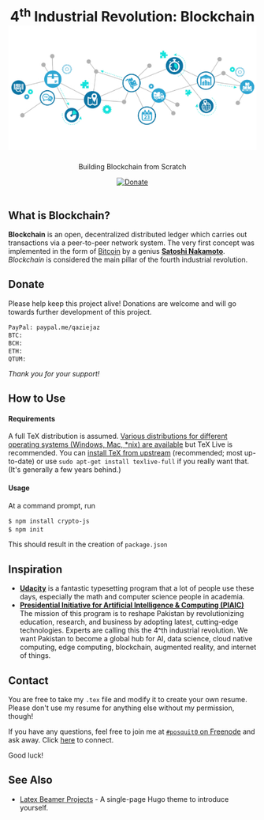 <h1 align="center">
   4<sup>th</sup> Industrial Revolution: Blockchain
    <br />
  <a href="https://github.com/qazi-ejaz/Blockchain" title="Getting Started">
    <img alt="Blockchain In-Action" src="https://github.com/qazi-ejaz/Blockchain/blob/master/blockchain.jpg" />
  </a>
</h1>

<p align="center">
  Building Blockchain from Scratch
</p>

<div align="center">
  <a href="https://paypal.me/qaziejaz?locale.x=en_US">
    <img alt="Donate" src="https://img.shields.io/badge/Donate-PayPal-blue.svg" />
  </a>
   <!--
  <a href="https://circleci.com/gh/posquit0/Awesome-CV">
    <img alt="CircleCI" src="https://circleci.com/gh/posquit0/Awesome-CV.svg?style=shield" />
  </a>
  <a href="https://raw.githubusercontent.com/posquit0/Awesome-CV/master/examples/resume.pdf">
    <img alt="Example Resume" src="https://img.shields.io/badge/resume-pdf-green.svg" />
  </a>
  <a href="https://raw.githubusercontent.com/posquit0/Awesome-CV/master/examples/cv.pdf">
    <img alt="Example CV" src="https://img.shields.io/badge/cv-pdf-green.svg" />
  </a>
  <a href="https://raw.githubusercontent.com/posquit0/Awesome-CV/master/examples/coverletter.pdf">
    <img alt="Example Coverletter" src="https://img.shields.io/badge/coverletter-pdf-green.svg" />
  </a> 
-->
</div>

<br />

## What is Blockchain?

**Blockchain** is an open, decentralized distributed ledger which carries out transactions via a peer-to-peer network system. The very first concept was implemented in the form of [Bitcoin](https://bitcoin.org/en/) by a genius [**Satoshi Nakamoto**](https://bitcoin.org/en/bitcoin-paper). *Blockchain* is considered the main pillar of the fourth industrial revolution.

## Donate

Please help keep this project alive! Donations are welcome and will go towards further development of this project.

    PayPal: paypal.me/qaziejaz
    BTC:
    BCH: 
    ETH: 
    QTUM: 

*Thank you for your support!*

## How to Use

#### Requirements

A full TeX distribution is assumed.  [Various distributions for different operating systems (Windows, Mac, \*nix) are available](http://tex.stackexchange.com/q/55437) but TeX Live is recommended.
You can [install TeX from upstream](http://tex.stackexchange.com/q/1092) (recommended; most up-to-date) or use `sudo apt-get install texlive-full` if you really want that.  (It's generally a few years behind.)

#### Usage

At a command prompt, run

```bash
$ npm install crypto-js
$ npm init
```

This should result in the creation of ``package.json``


## Inspiration
* [**Udacity**](https://www.udacity.com/course/blockchain-developer-nanodegree--nd1309) is a fantastic typesetting program that a lot of people use these days, especially the math and computer science people in academia.
* [**Presidential Initiative for Artificial Intelligence & Computing (PIAIC)**](https://www.piaic.org/block-chain) The mission of this program is to reshape Pakistan by revolutionizing education, research, and business by adopting latest, cutting-edge technologies. Experts are calling this the 4^th industrial revolution. We want Pakistan to become a global hub for AI, data science, cloud native computing, edge computing, blockchain, augmented reality, and internet of things.


## Contact

You are free to take my `.tex` file and modify it to create your own resume. Please don't use my resume for anything else without my permission, though!

If you have any questions, feel free to join me at [`#posquit0` on Freenode](irc://irc.freenode.net/posquit0) and ask away. Click [here](https://kiwiirc.com/client/irc.freenode.net/posquit0) to connect.

Good luck!


## See Also

* [Latex Beamer Projects](https://github.com/posquit0/hugo-awesome-identity) - A single-page Hugo theme to introduce yourself.
